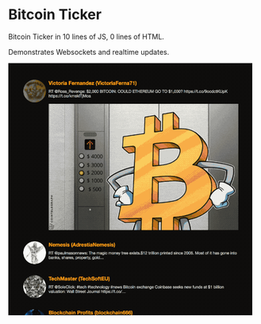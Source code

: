 # Bitcoin Ticker

Bitcoin Ticker in 10 lines of JS, 0 lines of HTML.

Demonstrates Websockets and realtime updates.

![](demo.gif)